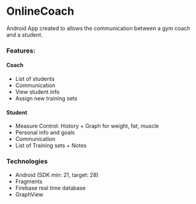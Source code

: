 # OnlineCoach
Android App created to allows the communication between a gym coach and a student.

### Features:
#### Coach
- List of students
- Communication
- View student info
- Assign new training sets

#### Student
- Measure Control: History + Graph for weight, fat, muscle
- Personal info and goals
- Communication
- List of Training sets + Notes

### Technologies
- Android (SDK min: 21, target: 28)
- Fragments
- Firebase real time database
- GraphView
